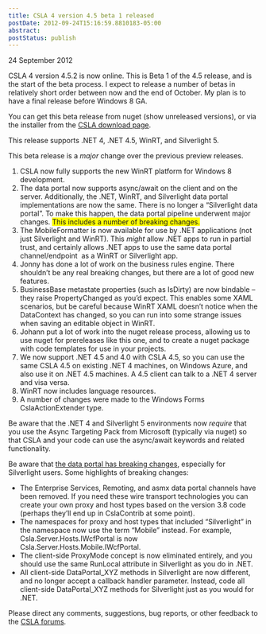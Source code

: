 ```yaml
---
title: CSLA 4 version 4.5 beta 1 released
postDate: 2012-09-24T15:16:59.8810183-05:00
abstract: 
postStatus: publish
---
```

24 September 2012

CSLA 4 version 4.5.2 is now online. This is Beta 1 of the 4.5 release, and is the start of the beta process. I expect to release a number of betas in relatively short order between now and the end of October. My plan is to have a final release before Windows 8 GA.

You can get this beta release from nuget (show unreleased versions), or via the installer from the [CSLA download page](http://www.lhotka.net/cslanet/download.aspx).

This release supports .NET 4, .NET 4.5, WinRT, and Silverlight 5.

This beta release is a *major* change over the previous preview releases.

1. CSLA now fully supports the new WinRT platform for Windows 8 development.
2. The data portal now supports async/await on the client and on the server. Additionally, the .NET, WinRT, and Silverlight data portal implementations are now the same. There is no longer a “Silverlight data portal”. To make this happen, the data portal pipeline underwent major changes. <font style="background-color: #ffff00">This includes a number of breaking changes.</font>
3. The MobileFormatter is now available for use by .NET applications (not just Silverlight and WinRT). This *might* allow .NET apps to run in partial trust, and certainly allows .NET apps to use the same data portal channel/endpoint  as a WinRT or Silverlight app.
4. Jonny has done a lot of work on the business rules engine. There shouldn’t be any real breaking changes, but there are a lot of good new features.
5. BusinessBase metastate properties (such as IsDirty) are now bindable – they raise PropertyChanged as you’d expect. This enables some XAML scenarios, but be careful because WinRT XAML doesn’t notice when the DataContext has changed, so you can run into some strange issues when saving an editable object in WinRT.
6. Johann put a lot of work into the nuget release process, allowing us to use nuget for prereleases like this one, and to create a nuget package with code templates for use in your projects.
7. We now support .NET 4.5 and 4.0 with CSLA 4.5, so you can use the same CSLA 4.5 on existing .NET 4 machines, on Windows Azure, and also use it on .NET 4.5 machines. A 4.5 client can talk to a .NET 4 server and visa versa.
8. WinRT now includes language resources.
9. A number of changes were made to the Windows Forms CslaActionExtender type.


Be aware that the .NET 4 and Silverlight 5 environments now *require* that you use the Async Targeting Pack from Microsoft (typically via nuget) so that CSLA and your code can use the async/await keywords and related functionality.

Be aware that [the data portal has breaking changes](http://www.lhotka.net/weblog/CSLADataPortalChangesInVersion45.aspx), especially for Silverlight users. Some highlights of breaking changes:

- The Enterprise Services, Remoting, and asmx data portal channels have been removed. If you need these wire transport technologies you can create your own proxy and host types based on the version 3.8 code (perhaps they’ll end up in CslaContrib at some point).
- The namespaces for proxy and host types that included “Silverlight” in the namespace now use the term “Mobile” instead. For example, Csla.Server.Hosts.IWcfPortal is now Csla.Server.Hosts.Mobile.IWcfPortal.
- The client-side ProxyMode concept is now eliminated entirely, and you should use the same RunLocal attribute in Silverlight as you do in .NET.
- All client-side DataPortal\_XYZ methods in Silverlight are now different, and no longer accept a callback handler parameter. Instead, code all client-side DataPortal\_XYZ methods for Silverlight just as you would for .NET.


Please direct any comments, suggestions, bug reports, or other feedback to the [CSLA forums](http://forums.lhotka.net/forums/5.aspx).
